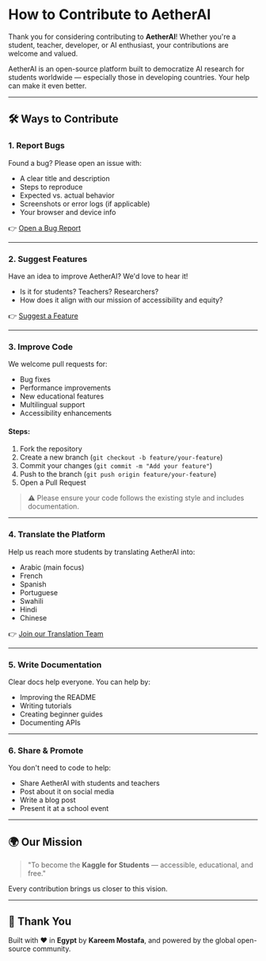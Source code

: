 # How to Contribute to AetherAI

Thank you for considering contributing to **AetherAI**! Whether you're a student, teacher, developer, or AI enthusiast, your contributions are welcome and valued.

AetherAI is an open-source platform built to democratize AI research for students worldwide — especially those in developing countries. Your help can make it even better.

---

## 🛠️ Ways to Contribute

### 1. **Report Bugs**
Found a bug? Please open an issue with:
- A clear title and description
- Steps to reproduce
- Expected vs. actual behavior
- Screenshots or error logs (if applicable)
- Your browser and device info

👉 [Open a Bug Report](https://github.com/kareemcompsci07/aetherai/issues/new?assignees=&labels=bug&projects=&template=bug_report.md)

---

### 2. **Suggest Features**
Have an idea to improve AetherAI? We'd love to hear it!
- Is it for students? Teachers? Researchers?
- How does it align with our mission of accessibility and equity?

👉 [Suggest a Feature](https://github.com/kareemcompsci07/aetherai/issues/new?assignees=&labels=enhancement&projects=&template=feature_request.md)

---

### 3. **Improve Code**
We welcome pull requests for:
- Bug fixes
- Performance improvements
- New educational features
- Multilingual support
- Accessibility enhancements

#### Steps:
1. Fork the repository
2. Create a new branch (`git checkout -b feature/your-feature`)
3. Commit your changes (`git commit -m "Add your feature"`)
4. Push to the branch (`git push origin feature/your-feature`)
5. Open a Pull Request

> ⚠️ Please ensure your code follows the existing style and includes documentation.

---

### 4. **Translate the Platform**
Help us reach more students by translating AetherAI into:
- Arabic (main focus)
- French
- Spanish
- Portuguese
- Swahili
- Hindi
- Chinese

👉 [Join our Translation Team](https://github.com/kareemcompsci07/aetherai/discussions/1)

---

### 5. **Write Documentation**
Clear docs help everyone. You can help by:
- Improving the README
- Writing tutorials
- Creating beginner guides
- Documenting APIs

---

### 6. **Share & Promote**
You don't need to code to help:
- Share AetherAI with students and teachers
- Post about it on social media
- Write a blog post
- Present it at a school event

---

## 🌍 Our Mission
> "To become the **Kaggle for Students** — accessible, educational, and free."

Every contribution brings us closer to this vision.

---

## 🙏 Thank You
Built with ❤️ in **Egypt** by **Kareem Mostafa**, and powered by the global open-source community.
